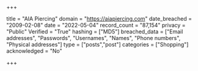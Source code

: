 +++

title = "AIA Piercing"
domain = "https://aiapiercing.com"
date_breached = "2009-02-08"
date = "2022-05-04"
record_count = "87,154"
privacy = "Public"
Verified = "True"
hashing = ["MD5"]
breached_data = ["Email addresses", "Passwords", "Usernames", "Names", "Phone numbers", "Physical addresses"]
type = ["posts","post"]
categories = ["Shopping"]
acknowledged = "No"


+++




